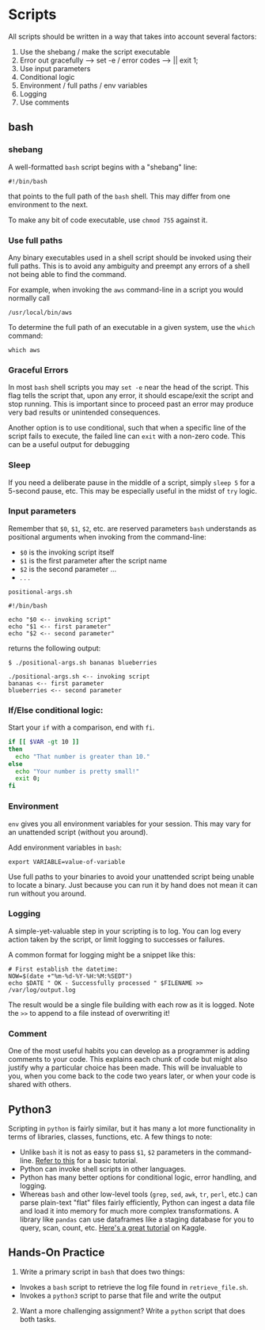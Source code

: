 # Scripts

All scripts should be written in a way that takes into account several factors:

1. Use the shebang / make the script executable
2. Error out gracefully --> set -e / error codes --> || exit 1;
3. Use input parameters
4. Conditional logic
5. Environment / full paths / env variables
6. Logging
7. Use comments

## bash

### shebang
A well-formatted `bash` script begins with a "shebang" line:
```
#!/bin/bash
```
that points to the full path of the `bash` shell. This may differ from one environment
to the next.

To make any bit of code executable, use `chmod 755` against it.

### Use full paths

Any binary executables used in a shell script should be invoked using their full
paths. This is to avoid any ambiguity and preempt any errors of a shell not being
able to find the command.

For example, when invoking the `aws` command-line in a script you would normally call
```
/usr/local/bin/aws
```
To determine the full path of an executable in a given system, use the `which` command:
```
which aws
```

### Graceful Errors

In most `bash` shell scripts you may `set -e` near the head of the script. This flag
tells the script that, upon any error, it should escape/exit the script and stop running.
This is important since to proceed past an error may produce very bad results or
unintended consequences.

Another option is to use conditional, such that when a specific line of the script
fails to execute, the failed line can `exit` with a non-zero code. This can be a useful
output for debugging

### Sleep

If you need a deliberate pause in the middle of a script, simply `sleep 5` for a 5-second
pause, etc. This may be especially useful in the midst of `try` logic.

### Input parameters

Remember that `$0`, `$1`, `$2`, etc. are reserved parameters `bash` understands as positional
arguments when invoking from the command-line:

- `$0` is the invoking script itself
- `$1` is the first parameter after the script name
- `$2` is the second parameter ...
- . . .

`positional-args.sh`
```
#!/bin/bash

echo "$0 <-- invoking script"
echo "$1 <-- first parameter"
echo "$2 <-- second parameter"
```
returns the following output:

```
$ ./positional-args.sh bananas blueberries

./positional-args.sh <-- invoking script
bananas <-- first parameter
blueberries <-- second parameter
```


### If/Else conditional logic:

Start your `if` with a comparison, end with `fi`.

```bash
if [[ $VAR -gt 10 ]]
then
  echo "That number is greater than 10."
else
  echo "Your number is pretty small!"
  exit 0;
fi
```

### Environment

`env` gives you all environment variables for your session. This may vary
for an unattended script (without you around).

Add environment variables in `bash`:
```
export VARIABLE=value-of-variable
```

Use full paths to your binaries to avoid your unattended script being unable
to locate a binary. Just because you can run it by hand does not mean it can
run without you around.

### Logging

A simple-yet-valuable step in your scripting is to log. You can log every action
taken by the script, or limit logging to successes or failures.

A common format for logging might be a snippet like this:

```
# First establish the datetime:
NOW=$(date +"%m-%d-%Y-%H:%M:%SEDT")
echo $DATE " OK - Successfully processed " $FILENAME >> /var/log/output.log
```
The result would be a single file building with each row as it is logged.
Note the `>>` to append to a file instead of overwriting it!

### Comment

One of the most useful habits you can develop as a programmer is adding comments
to your code. This explains each chunk of code but might also justify why a particular
choice has been made. This will be invaluable to you, when you come back to the code
two years later, or when your code is shared with others.

## Python3

Scripting in `python` is fairly similar, but it has many a lot more functionality in 
terms of libraries, classes, functions, etc. A few things to note:

- Unlike `bash` it is not as easy to pass `$1`, `$2` parameters in the command-line.
[Refer to this](https://stackabuse.com/command-line-arguments-in-python/) for a basic tutorial.
- Python can invoke shell scripts in other languages.
- Python has many better options for conditional logic, error handling, and logging.
- Whereas `bash` and other low-level tools (`grep`, `sed`, `awk`, `tr`, `perl`, etc.) can parse 
plain-text "flat" files fairly efficiently, Python can ingest a data file and load it 
into memory for much more complex transformations. A library like `pandas` can use 
dataframes like a staging database for you to query, scan, count, etc. [Here's a great
tutorial](https://www.kaggle.com/sohier/tutorial-accessing-data-with-pandas) on Kaggle.

## Hands-On Practice

1. Write a primary script in `bash` that does two things:
  - Invokes a `bash` script to retrieve the log file found in `retrieve_file.sh`.
  - Invokes a `python3` script to parse that file and write the output

2. Want a more challenging assignment? Write a `python` script that does both tasks.
